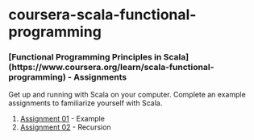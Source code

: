 # coursera-scala-functional-programming
<h3>[Functional Programming Principles in Scala](https://www.coursera.org/learn/scala-functional-programming) - Assignments</h3>

Get up and running with Scala on your computer. Complete an example assignments to familiarize yourself with Scala.

1. [Assignment 01](https://www.coursera.org/learn/scala-functional-programming/programming/EoeMo/example) - Example
2. [Assignment 02](https://www.coursera.org/learn/scala-functional-programming/programming/DV6Vv/recursion) - Recursion
